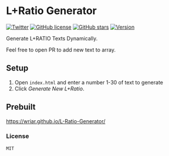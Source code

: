 # L+Ratio Generator
[![Twitter](https://img.shields.io/twitter/url?style=social&url=https%3A%2F%2Fgithub.com%2FWriar%2FL-Ratio-Generator%2F)](https://twitter.com/intent/tweet?text=Wow:&url=https%3A%2F%2Fgithub.com%2FWriar%2FL-Ratio-Generator)
[![GitHub license](https://img.shields.io/github/license/Wriar/L-Ratio-Generator)](https://github.com/Wriar/L-Ratio-Generator/blob/main/LICENSE)
[![GitHub stars](https://img.shields.io/github/stars/Wriar/L-Ratio-Generator)](https://github.com/Wriar/L-Ratio-Generator/stargazers)
[![Version](https://img.shields.io/badge/Version-2.0-blue)](https://github.com/Wriar/L-Ratio-Generator)

Generate L+RATIO Texts Dynamically.

Feel free to open PR to add new text to array.

## Setup

1. Open ``index.html`` and enter a number 1-30 of text to generate
2. Click _Generate New L+Ratio_.

## Prebuilt

https://wriar.github.io/L-Ratio-Generator/

### License

``MIT``

